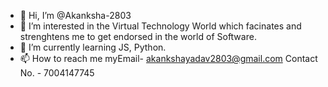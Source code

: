 - 👋 Hi, I’m @Akanksha-2803
- 👀 I’m interested in the Virtual Technology World which facinates and strenghtens me to get endorsed in the world of Software.
- 🌱 I’m currently learning JS, Python.
- 📫 How to reach me myEmail- akankshayadav2803@gmail.com 
                     Contact No. - 7004147745

<!---
Akanksha-2803/Akanksha-2803 is a ✨ special ✨ repository because its `README.md` (this file) appears on your GitHub profile.
You can click the Preview link to take a look at your changes.
--->
